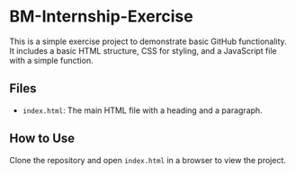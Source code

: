 # BM-Internship-Exercise

This is a simple exercise project to demonstrate basic GitHub functionality. It includes a basic HTML structure, CSS for styling, and a JavaScript file with a simple function.

## Files

- `index.html`: The main HTML file with a heading and a paragraph.

## How to Use

Clone the repository and open `index.html` in a browser to view the project.
